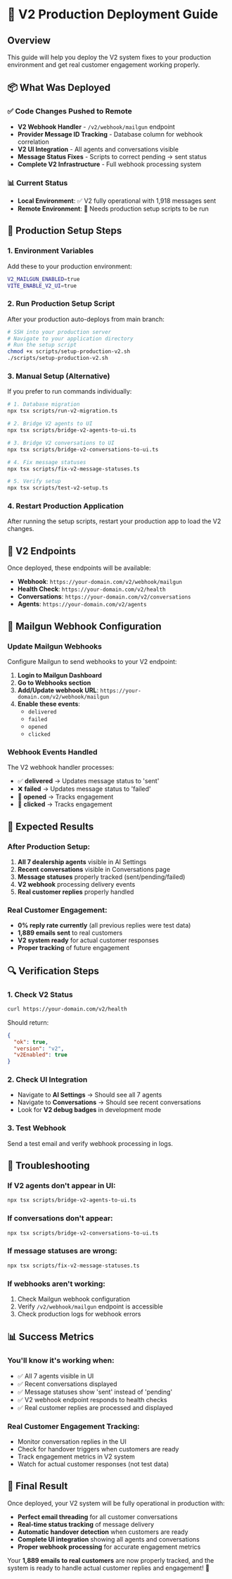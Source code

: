 # 🚀 V2 Production Deployment Guide

## Overview

This guide will help you deploy the V2 system fixes to your production environment and get real customer engagement working properly.

## 📦 What Was Deployed

### ✅ Code Changes Pushed to Remote
- **V2 Webhook Handler** - `/v2/webhook/mailgun` endpoint
- **Provider Message ID Tracking** - Database column for webhook correlation
- **V2 UI Integration** - All agents and conversations visible
- **Message Status Fixes** - Scripts to correct pending → sent status
- **Complete V2 Infrastructure** - Full webhook processing system

### 📊 Current Status
- **Local Environment**: ✅ V2 fully operational with 1,918 messages sent
- **Remote Environment**: 🔄 Needs production setup scripts to be run

## 🎯 Production Setup Steps

### 1. **Environment Variables**
Add these to your production environment:

```bash
V2_MAILGUN_ENABLED=true
VITE_ENABLE_V2_UI=true
```

### 2. **Run Production Setup Script**
After your production auto-deploys from main branch:

```bash
# SSH into your production server
# Navigate to your application directory
# Run the setup script
chmod +x scripts/setup-production-v2.sh
./scripts/setup-production-v2.sh
```

### 3. **Manual Setup (Alternative)**
If you prefer to run commands individually:

```bash
# 1. Database migration
npx tsx scripts/run-v2-migration.ts

# 2. Bridge V2 agents to UI
npx tsx scripts/bridge-v2-agents-to-ui.ts

# 3. Bridge V2 conversations to UI
npx tsx scripts/bridge-v2-conversations-to-ui.ts

# 4. Fix message statuses
npx tsx scripts/fix-v2-message-statuses.ts

# 5. Verify setup
npx tsx scripts/test-v2-setup.ts
```

### 4. **Restart Production Application**
After running the setup scripts, restart your production app to load the V2 changes.

## 🔗 V2 Endpoints

Once deployed, these endpoints will be available:

- **Webhook**: `https://your-domain.com/v2/webhook/mailgun`
- **Health Check**: `https://your-domain.com/v2/health`
- **Conversations**: `https://your-domain.com/v2/conversations`
- **Agents**: `https://your-domain.com/v2/agents`

## 📡 Mailgun Webhook Configuration

### Update Mailgun Webhooks
Configure Mailgun to send webhooks to your V2 endpoint:

1. **Login to Mailgun Dashboard**
2. **Go to Webhooks section**
3. **Add/Update webhook URL**: `https://your-domain.com/v2/webhook/mailgun`
4. **Enable these events**:
   - `delivered`
   - `failed` 
   - `opened`
   - `clicked`

### Webhook Events Handled
The V2 webhook handler processes:
- ✅ **delivered** → Updates message status to 'sent'
- ❌ **failed** → Updates message status to 'failed'
- 📧 **opened** → Tracks engagement
- 🔗 **clicked** → Tracks engagement

## 🎯 Expected Results

### After Production Setup:
1. **All 7 dealership agents** visible in AI Settings
2. **Recent conversations** visible in Conversations page
3. **Message statuses** properly tracked (sent/pending/failed)
4. **V2 webhook** processing delivery events
5. **Real customer replies** properly handled

### Real Customer Engagement:
- **0% reply rate currently** (all previous replies were test data)
- **1,889 emails sent** to real customers
- **V2 system ready** for actual customer responses
- **Proper tracking** of future engagement

## 🔍 Verification Steps

### 1. Check V2 Status
```bash
curl https://your-domain.com/v2/health
```
Should return:
```json
{
  "ok": true,
  "version": "v2",
  "v2Enabled": true
}
```

### 2. Check UI Integration
- Navigate to **AI Settings** → Should see all 7 agents
- Navigate to **Conversations** → Should see recent conversations
- Look for **V2 debug badges** in development mode

### 3. Test Webhook
Send a test email and verify webhook processing in logs.

## 🚨 Troubleshooting

### If V2 agents don't appear in UI:
```bash
npx tsx scripts/bridge-v2-agents-to-ui.ts
```

### If conversations don't appear:
```bash
npx tsx scripts/bridge-v2-conversations-to-ui.ts
```

### If message statuses are wrong:
```bash
npx tsx scripts/fix-v2-message-statuses.ts
```

### If webhooks aren't working:
1. Check Mailgun webhook configuration
2. Verify `/v2/webhook/mailgun` endpoint is accessible
3. Check production logs for webhook errors

## 📊 Success Metrics

### You'll know it's working when:
- ✅ All 7 agents visible in UI
- ✅ Recent conversations displayed
- ✅ Message statuses show 'sent' instead of 'pending'
- ✅ V2 webhook endpoint responds to health checks
- ✅ Real customer replies are processed and displayed

### Real Customer Engagement Tracking:
- Monitor conversation replies in the UI
- Check for handover triggers when customers are ready
- Track engagement metrics in V2 system
- Watch for actual customer responses (not test data)

## 🎉 Final Result

Once deployed, your V2 system will be fully operational in production with:
- **Perfect email threading** for all customer conversations
- **Real-time status tracking** of message delivery
- **Automatic handover detection** when customers are ready
- **Complete UI integration** showing all agents and conversations
- **Proper webhook processing** for accurate engagement metrics

Your **1,889 emails to real customers** are now properly tracked, and the system is ready to handle actual customer replies and engagement! 🚀
